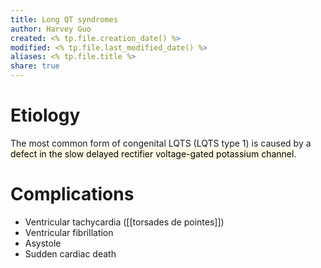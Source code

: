 ```yaml
---
title: Long QT syndromes
author: Harvey Guo
created: <% tp.file.creation_date() %>
modified: <% tp.file.last_modified_date() %>
aliases: <% tp.file.title %>
share: true
---
```


# Etiology
The most common form of congenital LQTS (LQTS type 1) is caused by a <mark style="background: #FFF3A34A;">defect in the slow delayed rectifier voltage-gated potassium channel</mark>.
# Complications
- Ventricular tachycardia ([[torsades de pointes]])
- Ventricular fibrillation
- Asystole
- Sudden cardiac death